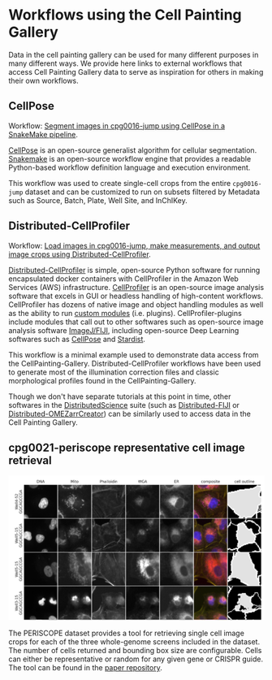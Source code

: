 # Workflows using the Cell Painting Gallery

Data in the cell painting gallery can be used for many different purposes in many different ways.
We provide here links to external workflows that access Cell Painting Gallery data to serve as inspiration for others in making their own workflows.

## CellPose

Workflow: [Segment images in cpg0016-jump using CellPose in a SnakeMake pipeline](https://github.com/theislab/jump-cpg0016-segmentation).

[CellPose](https://www.cellpose.org) is an open-source generalist algorithm for cellular segmentation.
[Snakemake](https://snakemake.github.io) is an open-source workflow engine that provides a readable Python-based workflow definition language and execution environment.

This workflow was used to create single-cell crops from the entire `cpg0016-jump` dataset and can be customized to run on subsets filtered by Metadata such as Source, Batch, Plate, Well Site, and InChIKey.

## Distributed-CellProfiler

Workflow: [Load images in cpg0016-jump, make measurements, and output image crops using Distributed-CellProfiler](https://github.com/DistributedScience/Distributed-CellProfiler/tree/master/example_project_cpg).

[Distributed-CellProfiler](https://github.com/DistributedScience/Distributed-CellProfiler) is simple, open-source Python software for running encapsulated docker containers with CellProfiler in the Amazon Web Services (AWS) infrastructure.
[CellProfiler](https://cellprofiler.org) is an open-source image analysis software that excels in GUI or headless handling of high-content workflows.
CellProfiler has dozens of native image and object handling modules as well as the ability to run [custom modules](https://github.com/CellProfiler/CellProfiler-plugins) (i.e. plugins).
CellProfiler-plugins include modules that call out to other softwares such as open-source image analysis software [ImageJ/FIJI](https://github.com/CellProfiler/CellProfiler-plugins/blob/master/active_plugins/runimagejscript.py), including open-source Deep Learning softwares such as [CellPose](https://github.com/CellProfiler/CellProfiler-plugins/blob/master/active_plugins/runcellpose.py) and [Stardist](https://github.com/CellProfiler/CellProfiler-plugins/blob/master/active_plugins/runstardist.py).

This workflow is a minimal example used to demonstrate data access from the CellPainting-Gallery.
Distributed-CellProfiler workflows have been used to generate most of the illumination correction files and classic morphological profiles found in the CellPainting-Gallery.

Though we don't have separate tutorials at this point in time, other softwares in the [DistributedScience](https://github.com/DistributedScience) suite (such as [Distributed-FIJI](https://github.com/DistributedScience/Distributed-Fiji) or [Distributed-OMEZarrCreator](https://github.com/DistributedScience/Distributed-OMEZarrCreator)) can be similarly used to access data in the Cell Painting Gallery.

## cpg0021-periscope representative cell image retrieval

![PERISCOPE single cell crops](images/cpg0021-periscope_single_cell_crops.png)

The PERISCOPE dataset provides a tool for retrieving single cell image crops for each of the three whole-genome screens included in the dataset. The number of cells returned and bounding box size are configurable.
Cells can either be representative or random for any given gene or CRISPR guide.
The tool can be found in the [paper repository](https://github.com/broadinstitute/2022_PERISCOPE/tree/main/Supplemental_5).
